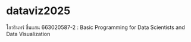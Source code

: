 # dataviz2025
ไอวรินทร์ ชื่นแสน 663020587-2 : Basic Programming for Data Scientists and Data Visualization
